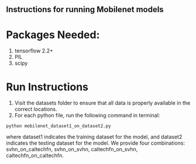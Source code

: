 ## Instructions for running Mobilenet models

# Packages Needed:
1. tensorflow 2.2+
2. PIL 
3. scipy

# Run Instructions
1. Visit the datasets folder to ensure that all data is properly available in the correct locations. 
2. For each python file, run the following command in terminal:
```shell
python mobilenet_dataset1_on_dataset2.py
```
where dataset1 indicates the training dataset for the model, and dataset2 indicates the testing dataset for the model. We provide four combinations: svhn_on_caltechfn, svhn_on_svhn, caltechfn_on_svhn, caltechfn_on_caltechfn. 
